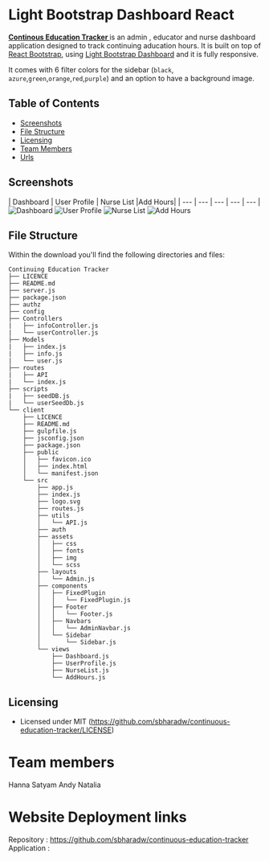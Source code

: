 # Light Bootstrap Dashboard React

**[Continous Education Tracker ](https://github.com/sbharadw/continuous-education-tracker)** is an admin , educator and nurse dashboard application designed to track continuing aducation hours. It is built on top of [React Bootstrap](https://5c507d49471426000887a6a7--react-bootstrap.netlify.com/), using [Light Bootstrap Dashboard](https://www.creative-tim.com/product/light-bootstrap?ref=lbdr-readme) and it is fully responsive.

It comes with 6 filter colors for the sidebar (`black`, `azure`,`green`,`orange`,`red`,`purple`) and an option to have a background image.

## Table of Contents

* [Screenshots](#Screenshots)
* [File Structure](#file-structure)
* [Licensing](#licensing)
* [Team Members](#teammembers)
* [Urls](#urls)


## Screenshots

| Dashboard | User Profile | Nurse List |Add Hours|
| --- | --- | --- | --- | --- |
![Dashboard](./client/src/assets/img/screenshots/)
![User Profile](./client/src/assets/img/screenshots/)
![Nurse List](./client/src/assets/img/screenshots/)
![Add Hours](./client/src/assets/img/screenshots/)

## File Structure

Within the download you'll find the following directories and files:

```
Continuing Education Tracker
├── LICENCE
├── README.md
├── server.js
├── package.json
├── authz
├── config
├── Controllers
|   ├── infoController.js
|   └── userController.js
├── Models
|   ├── index.js
|   ├── info.js
|   └── user.js
├── routes
|   ├── API
|   └── index.js
├── scripts
|   ├── seedDB.js
|   └── userSeedDb.js
└── client 
    ├── LICENCE
    ├── README.md
    ├── gulpfile.js
    ├── jsconfig.json
    ├── package.json
    ├── public
    │   ├── favicon.ico
    │   ├── index.html
    │   └── manifest.json
    └── src
        ├── app.js
        ├── index.js
        ├── logo.svg
        ├── routes.js
        ├── utils
        │   └── API.js
        ├── auth
        ├── assets
        │   ├── css
        │   ├── fonts
        │   ├── img
        │   └── scss
        ├── layouts
        │   └── Admin.js
        ├── components
        │   ├── FixedPlugin
        │   │   └── FixedPlugin.js
        │   ├── Footer
        │   │   └── Footer.js
        │   ├── Navbars
        │   │   └── AdminNavbar.js
        │   └── Sidebar
        │       └── Sidebar.js
        └── views
            ├── Dashboard.js
            ├── UserProfile.js
            ├── NurseList.js
            └── AddHours.js
```

## Licensing

- Licensed under MIT (https://github.com/sbharadw/continuous-education-tracker/LICENSE)

# Team members
Hanna Satyam Andy Natalia


# Website Deployment links
Repository : https://github.com/sbharadw/continuous-education-tracker
Application : 
